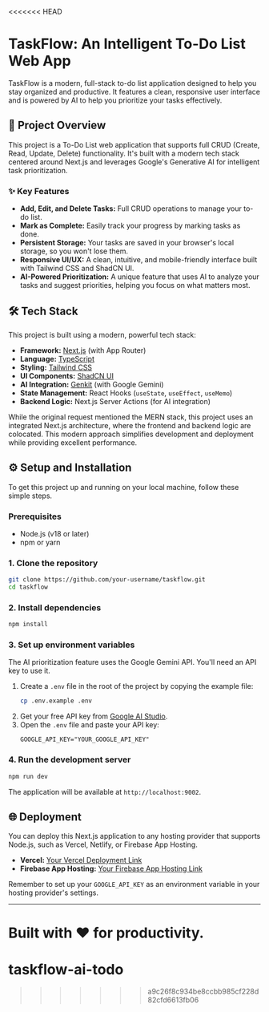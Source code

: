 <<<<<<< HEAD
# TaskFlow: An Intelligent To-Do List Web App

TaskFlow is a modern, full-stack to-do list application designed to help you stay organized and productive. It features a clean, responsive user interface and is powered by AI to help you prioritize your tasks effectively.

## 🚀 Project Overview

This project is a To-Do List web application that supports full CRUD (Create, Read, Update, Delete) functionality. It's built with a modern tech stack centered around Next.js and leverages Google's Generative AI for intelligent task prioritization.

### ✨ Key Features

- **Add, Edit, and Delete Tasks:** Full CRUD operations to manage your to-do list.
- **Mark as Complete:** Easily track your progress by marking tasks as done.
- **Persistent Storage:** Your tasks are saved in your browser's local storage, so you won't lose them.
- **Responsive UI/UX:** A clean, intuitive, and mobile-friendly interface built with Tailwind CSS and ShadCN UI.
- **AI-Powered Prioritization:** A unique feature that uses AI to analyze your tasks and suggest priorities, helping you focus on what matters most.

## 🛠️ Tech Stack

This project is built using a modern, powerful tech stack:

- **Framework:** [Next.js](https://nextjs.org/) (with App Router)
- **Language:** [TypeScript](https://www.typescriptlang.org/)
- **Styling:** [Tailwind CSS](https://tailwindcss.com/)
- **UI Components:** [ShadCN UI](https://ui.shadcn.com/)
- **AI Integration:** [Genkit](https://firebase.google.com/docs/genkit) (with Google Gemini)
- **State Management:** React Hooks (`useState`, `useEffect`, `useMemo`)
- **Backend Logic:** Next.js Server Actions (for AI integration)

While the original request mentioned the MERN stack, this project uses an integrated Next.js architecture, where the frontend and backend logic are colocated. This modern approach simplifies development and deployment while providing excellent performance.

## ⚙️ Setup and Installation

To get this project up and running on your local machine, follow these simple steps.

### Prerequisites

- Node.js (v18 or later)
- npm or yarn

### 1. Clone the repository

```bash
git clone https://github.com/your-username/taskflow.git
cd taskflow
```

### 2. Install dependencies

```bash
npm install
```

### 3. Set up environment variables

The AI prioritization feature uses the Google Gemini API. You'll need an API key to use it.

1.  Create a `.env` file in the root of the project by copying the example file:
    ```bash
    cp .env.example .env
    ```
2.  Get your free API key from [Google AI Studio](https://aistudio.google.com/app/apikey).
3.  Open the `.env` file and paste your API key:
    ```
    GOOGLE_API_KEY="YOUR_GOOGLE_API_KEY"
    ```

### 4. Run the development server

```bash
npm run dev
```

The application will be available at `http://localhost:9002`.

## 🌐 Deployment

You can deploy this Next.js application to any hosting provider that supports Node.js, such as Vercel, Netlify, or Firebase App Hosting.

- **Vercel:** [Your Vercel Deployment Link](https://vercel.com/)
- **Firebase App Hosting:** [Your Firebase App Hosting Link](https://firebase.google.com/docs/hosting)

Remember to set up your `GOOGLE_API_KEY` as an environment variable in your hosting provider's settings.

---

Built with ❤️ for productivity.
=======
# taskflow-ai-todo
>>>>>>> a9c26f8c934be8ccbb985cf228d82cfd6613fb06
